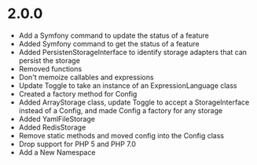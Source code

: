 2.0.0
======

  * Add a Symfony command to update the status of a feature
  * Added Symfony command to get the status of a feature
  * Added PersistenStorageInterface to identify storage adapters that can persist the storage
  * Removed functions
  * Don't memoize callables and expressions
  * Update Toggle to take an instance of an ExpressionLanguage class
  * Created a factory method for Config
  * Added ArrayStorage class, update Toggle to accept a StorageInterface instead of a Config, and made Config a factory for any storage
  * Added YamlFileStorage
  * Added RedisStorage
  * Remove static methods and moved config into the Config class
  * Drop support for PHP 5 and PHP 7.0
  * Add a New Namespace
